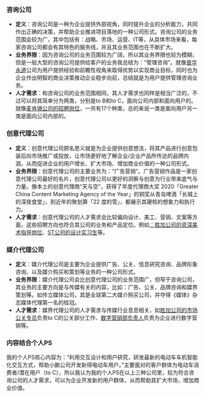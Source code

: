 ### 咨询公司
- **定义**：咨询公司是一种为企业提供外部视角，同时提升企业的分析能力，共同作出正确的决策，并帮助企业推进项目落地的一种公司形式。咨询公司的业务范围会较为广，其中包括有：战略、市场、运营、IT等，从具体市场来看，每家咨询公司都会有其特色的服务线，并且其业务范围也在不断扩大。
- **业务界限**：因为咨询公司的业务范围较为广阔，所以其业务界限也较为模糊，但是一般大型的咨询公司提供给客户的业务我总结为：“管理咨询”。就像[普华永道](https://www.pwccn.com/zh/services/consulting.html?icid=footer)公司为用户提供经验和前瞻性视角来取得优势以实现商业目标，同时也为企业作出明智的商业决策推动企业稳步向前，总结就是为用户提供管理咨询业务。
- **人才需求**：和咨询公司的业务范围相同，其人才需求也同样是相当广泛的，不过可以将其简单分为两类，分别是to B和to C，面向公司内部和面向用户的。就像[麦肯锡公司的招聘岗位](https://www.mckinsey.com/careers/explore)，一共有17个种类，总的来说一类是面向用户另一类是面向公司内部的。

### 创意代理公司
- **定义**：创意代理公司顾名思义就是为企业提供创意想法，将其产品进行创意包装后向市场推广或投放，让市场更好地了解企业/企业产品所传达的品牌内涵，从而促进企业的用户增长、扩大市场、增加商业价值的一种公司形式。
- **业务界限**：创意代理公司的主要业务为：“广告营销”。广告营销作品是一家创意代理公司最好的名片，创意代理公司以更好的洞察与创意为行业带来底气与力量。像本土的创意代理商“天与空”，获得了年度代理商大奖 2020「Greater China Content Marketing Agency of the Year」的铜奖从青岛啤酒「长城上的深夜食堂」，到近年的聚划算「22 度的雪」，都展示其硬核的想象力和执行力。
- **人才需求**：创意代理公司的人才需求会比较偏向设计、美工、营销、文案等方面，这些招聘方向也符合其公司的业务和产品定位。例如[：胜加公司的资深美术指导岗位](https://dujiao.net/job/8779)、[ST公司的设计实习生](https://dujiao.net/job/15538)等。

### 媒介代理公司
- **定义**：媒介代理公司是主要为企业提供广告、公关、信息研究咨询、品牌形象咨询、以及媒介购买和策划等业务的一种公司形式。
- **业务界限**：媒介代理公司会比创意代理公司的业务范围广，但窄于咨询公司，其业务的主要方向是与传媒有关的内容，比如：广告、公关、品牌咨询和媒界策划等。如传立媒体公司，其是全球第二大媒介购买公司，并夺得《媒体》杂志媒体代理第一名的桂冠。
- **人才需求**：媒界代理公司的人才需求与传媒行业息息相关，如[胜加公司的市场公关专员](https://dujiao.net/job/11679)负责to C的公关部分工作、[数字营销部负责人](https://dujiao.net/job/16276)负责为企业进行数字营销等。

### 内容结合个人PS
我的个人PS核心内容为：“利用交互设计和用户研究，研发最新的电动车车机智能化交互方式，帮助小鹏公司开发新得电动车用户。”主要面对的客户群体为电动车消费者/潜在用户（to C），所以我认为我的个人PS在以上三种公司里，较为符合咨询公司的人才需求，可以为企业开发新的用户群体，从而帮助其扩大市场，增加商业价值。

